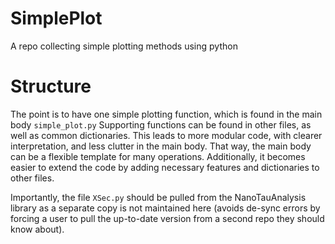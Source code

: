 # SimplePlot
A repo collecting simple plotting methods using python

# Structure
The point is to have one simple plotting function, which is found in the main body `simple_plot.py`
Supporting functions can be found in other files, as well as common dictionaries.
This leads to more modular code, with clearer interpretation, and less clutter in the main body.
That way, the main body can be a flexible template for many operations. Additionally,
it becomes easier to extend the code by adding necessary features and dictionaries to other files.

Importantly, the file `XSec.py` should be pulled from the NanoTauAnalysis library as a separate copy
is not maintained here (avoids de-sync errors by forcing a user to pull the up-to-date version from
a second repo they should know about).

